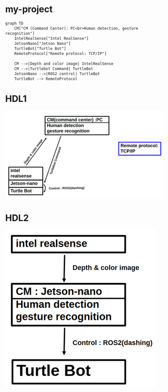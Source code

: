 # my-project
```mermaid
graph TD
    CM["CM (Command Center): PC<br>Human detection, gesture recognition"]
    IntelRealSense["Intel RealSense"]
    JetsonNano["Jetson Nano"]
    TurtleBot["Turtle Bot"]
    RemoteProtocol["Remote protocol: TCP/IP"]

    CM -->|Depth and color image| IntelRealSense
    CM -->|Turtlebot Command| TurtleBot
    JetsonNano -->|ROS2 control| TurtleBot
    TurtleBot --> RemoteProtocol
```

# HDL1
![HDL1](./HLD1.png)


# HDL2
![HDL2](./HLD2.png)
